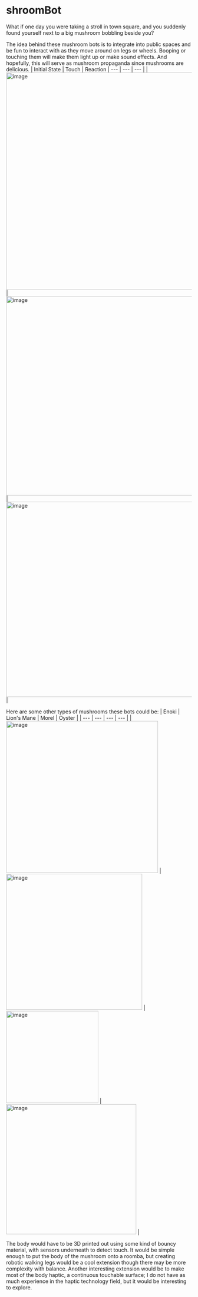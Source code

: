 # shroomBot

What if one day you were taking a stroll in town square, and you suddenly found yourself next to a big mushroom bobbling beside you?

The idea behind these mushroom bots is to integrate into public spaces and be fun to interact with as they move around on legs or wheels. Booping or touching them will make them light up or make sound effects. And hopefully, this will serve as mushroom propaganda since mushrooms are delicious.
| Initial State | Touch | Reaction
| --- | --- | --- |
| <img width="590" alt="image" src="https://github.com/user-attachments/assets/5e11a0fd-7f7e-4f86-b552-4d8fb8301065" /> | <img width="541" alt="image" src="https://github.com/user-attachments/assets/a9bd54b2-c4fc-42e7-8e68-f6e67b5b82d2" /> | <img width="530" alt="image" src="https://github.com/user-attachments/assets/657f204b-261e-4ad0-a4f7-464d382f4d86" /> |

Here are some other types of mushrooms these bots could be:
| Enoki | Lion's Mane | Morel | Oyster |
| --- | --- | --- | --- |
| <img width="412" alt="image" src="https://github.com/user-attachments/assets/6bc842f2-e2b6-4a71-a894-f6cd0eb354f1" /> | <img width="369" alt="image" src="https://github.com/user-attachments/assets/7315b9b8-c390-491c-8850-c0299816ed42" /> | <img width="250" alt="image" src="https://github.com/user-attachments/assets/30dbbd8d-29c2-498f-b998-4368b4ed8ac2" /> | <img width="353" alt="image" src="https://github.com/user-attachments/assets/efae7e9b-e014-4526-b510-e983d0916d95" /> |

The body would have to be 3D printed out using some kind of bouncy material, with sensors underneath to detect touch. It would be simple enough to put the body of the mushroom onto a roomba, but creating robotic walking legs would be a cool extension though there may be more complexity with balance. Another interesting extension would be to make most of the body haptic, a continuous touchable surface; I do not have as much experience in the haptic technology field, but it would be interesting to explore.


